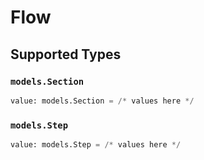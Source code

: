 # Flow


## Supported Types

### `models.Section`

```python
value: models.Section = /* values here */
```

### `models.Step`

```python
value: models.Step = /* values here */
```

